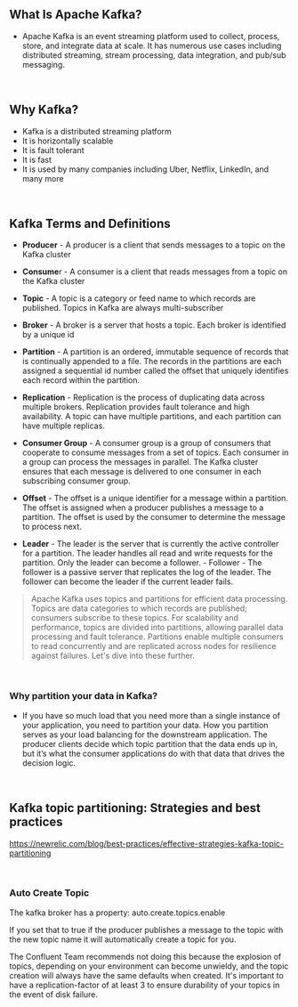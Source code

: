 ## What Is Apache Kafka?

- Apache Kafka is an event streaming platform used to collect, process, store, and integrate data at scale. It has numerous use cases including distributed streaming, stream processing, data integration, and pub/sub messaging.

<br />

## Why Kafka?

- Kafka is a distributed streaming platform
- It is horizontally scalable
- It is fault tolerant
- It is fast
- It is used by many companies including Uber, Netflix, LinkedIn, and many more

<br />
  
## Kafka Terms and Definitions

- **Producer** - A producer is a client that sends messages to a topic on the Kafka cluster

- **Consume**r - A consumer is a client that reads messages from a topic on the Kafka cluster

- **Topic** - A topic is a category or feed name to which records are published. Topics in Kafka are always multi-subscriber

- **Broker** - A broker is a server that hosts a topic. Each broker is identified by a unique id

- **Partition** - A partition is an ordered, immutable sequence of records that is continually appended to a file. The records in the partitions are each assigned a sequential id number called the offset that uniquely identifies each record within the partition.

- **Replication** - Replication is the process of duplicating data across multiple brokers. Replication provides fault tolerance and high availability. A topic can have multiple partitions, and each partition can have multiple replicas.

- **Consumer Group** - A consumer group is a group of consumers that cooperate to consume messages from a set of topics. Each consumer in a group can process the messages in parallel. The Kafka cluster ensures that each message is delivered to one consumer in each subscribing consumer group.

- **Offset** - The offset is a unique identifier for a message within a partition. The offset is assigned when a producer publishes a message to a partition. The offset is used by the consumer to determine the message to process next.

- **Leader** - The leader is the server that is currently the active controller for a partition. The leader handles all read and write requests for the partition. Only the leader can become a follower. - Follower - The follower is a passive server that replicates the log of the leader. The follower can become the leader if the current leader fails.

> Apache Kafka uses topics and partitions for efficient data processing. Topics are data categories to which records are published; consumers subscribe to these topics. For scalability and performance, topics are divided into partitions, allowing parallel data processing and fault tolerance. Partitions enable multiple consumers to read concurrently and are replicated across nodes for resilience against failures. Let's dive into these further.

<br />

### Why partition your data in Kafka?

- If you have so much load that you need more than a single instance of your application, you need to partition your data. How you partition serves as your load balancing for the downstream application. The producer clients decide which topic partition that the data ends up in, but it’s what the consumer applications do with that data that drives the decision logic.

<br />

## Kafka topic partitioning: Strategies and best practices

https://newrelic.com/blog/best-practices/effective-strategies-kafka-topic-partitioning

<br />

### Auto Create Topic

The kafka broker has a property: auto.create.topics.enable

If you set that to true if the producer publishes a message to the topic with the new topic name it will automatically create a topic for you.

The Confluent Team recommends not doing this because the explosion of topics, depending on your environment can become unwieldy, and the topic creation will always have the same defaults when created. It's important to have a replication-factor of at least 3 to ensure durability of your topics in the event of disk failure.
